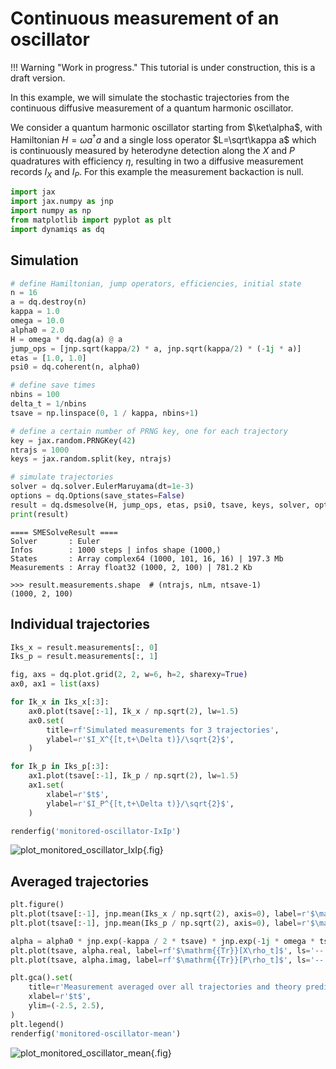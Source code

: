 # Continuous measurement of an oscillator

!!! Warning "Work in progress."
    This tutorial is under construction, this is a draft version.

In this example, we will simulate the stochastic trajectories from the continuous diffusive measurement of a quantum harmonic oscillator.

We consider a quantum harmonic oscillator starting from $\ket\alpha$, with Hamiltonian $H=\omega a^\dagger a$ and a single loss operator $L=\sqrt\kappa a$ which is continuously measured by heterodyne detection along the $X$ and $P$ quadratures with efficiency $\eta$, resulting in two a diffusive measurement records $I_X$ and $I_P$. For this example the measurement backaction is null.

```python
import jax
import jax.numpy as jnp
import numpy as np
from matplotlib import pyplot as plt
import dynamiqs as dq
```

## Simulation

```python
# define Hamiltonian, jump operators, efficiencies, initial state
n = 16
a = dq.destroy(n)
kappa = 1.0
omega = 10.0
alpha0 = 2.0
H = omega * dq.dag(a) @ a
jump_ops = [jnp.sqrt(kappa/2) * a, jnp.sqrt(kappa/2) * (-1j * a)]
etas = [1.0, 1.0]
psi0 = dq.coherent(n, alpha0)

# define save times
nbins = 100
delta_t = 1/nbins
tsave = np.linspace(0, 1 / kappa, nbins+1)

# define a certain number of PRNG key, one for each trajectory
key = jax.random.PRNGKey(42)
ntrajs = 1000
keys = jax.random.split(key, ntrajs)

# simulate trajectories
solver = dq.solver.EulerMaruyama(dt=1e-3)
options = dq.Options(save_states=False)
result = dq.dsmesolve(H, jump_ops, etas, psi0, tsave, keys, solver, options=options)
print(result)
```

```text title="Output"
==== SMESolveResult ====
Solver       : Euler
Infos        : 1000 steps | infos shape (1000,)
States       : Array complex64 (1000, 101, 16, 16) | 197.3 Mb
Measurements : Array float32 (1000, 2, 100) | 781.2 Kb
```

```pycon
>>> result.measurements.shape  # (ntrajs, nLm, ntsave-1)
(1000, 2, 100)
```

## Individual trajectories

```python
Iks_x = result.measurements[:, 0]
Iks_p = result.measurements[:, 1]
```

```python
fig, axs = dq.plot.grid(2, 2, w=6, h=2, sharexy=True)
ax0, ax1 = list(axs)

for Ik_x in Iks_x[:3]:
    ax0.plot(tsave[:-1], Ik_x / np.sqrt(2), lw=1.5)
    ax0.set(
        title=rf'Simulated measurements for 3 trajectories',
        ylabel=r'$I_X^{[t,t+\Delta t)}/\sqrt{2}$',
    )

for Ik_p in Iks_p[:3]:
    ax1.plot(tsave[:-1], Ik_p / np.sqrt(2), lw=1.5)
    ax1.set(
        xlabel=r'$t$',
        ylabel=r'$I_P^{[t,t+\Delta t)}/\sqrt{2}$',
    )

renderfig('monitored-oscillator-IxIp')
```

![plot_monitored_oscillator_IxIp](/figs_docs/monitored-oscillator-IxIp.png){.fig}


## Averaged trajectories

```python
plt.figure()
plt.plot(tsave[:-1], jnp.mean(Iks_x / np.sqrt(2), axis=0), label=r'$\mathbb{E}[I_X/\sqrt{2}]$')
plt.plot(tsave[:-1], jnp.mean(Iks_p / np.sqrt(2), axis=0), label=r'$\mathbb{E}[I_P/\sqrt{2}]$')

alpha = alpha0 * jnp.exp(-kappa / 2 * tsave) * jnp.exp(-1j * omega * tsave)
plt.plot(tsave, alpha.real, label=rf'$\mathrm{{Tr}}[X\rho_t]$', ls='--', color='gray')
plt.plot(tsave, alpha.imag, label=rf'$\mathrm{{Tr}}[P\rho_t]$', ls='--', color='gray')

plt.gca().set(
    title=r'Measurement averaged over all trajectories and theory prediction',
    xlabel=r'$t$',
    ylim=(-2.5, 2.5),
)
plt.legend()
renderfig('monitored-oscillator-mean')
```

![plot_monitored_oscillator_mean](/figs_docs/monitored-oscillator-mean.png){.fig}
